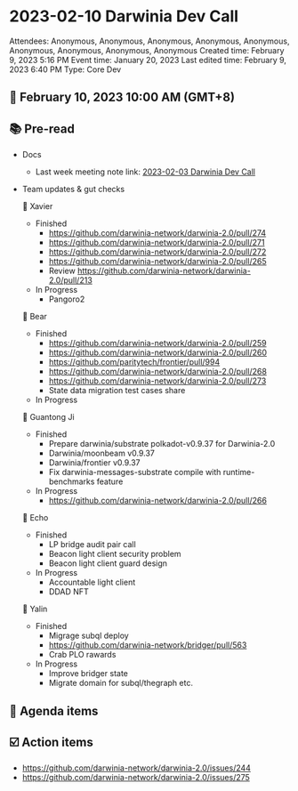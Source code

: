 # 2023-02-10 Darwinia Dev Call

Attendees: Anonymous, Anonymous, Anonymous, Anonymous, Anonymous, Anonymous, Anonymous, Anonymous, Anonymous
Created time: February 9, 2023 5:16 PM
Event time: January 20, 2023
Last edited time: February 9, 2023 6:40 PM
Type: Core Dev

## 📅 February 10, 2023 10:00 AM (GMT+8)

## 📚 Pre-read

- Docs
    - Last week meeting note link:  [2023-02-03 Darwinia Dev Call](2023-02-03%20Darwinia%20Dev%20Call%20a3c164da0a4b4cdea64c7418221de73b.md)
- Team updates & gut checks
    
    🎯 Xavier
    
    - Finished
        - https://github.com/darwinia-network/darwinia-2.0/pull/274
        - https://github.com/darwinia-network/darwinia-2.0/pull/271
        - https://github.com/darwinia-network/darwinia-2.0/pull/272
        - https://github.com/darwinia-network/darwinia-2.0/pull/265
        - Review https://github.com/darwinia-network/darwinia-2.0/pull/213
    - In Progress
        - Pangoro2
    
    🎯 Bear
    
    - Finished
        - https://github.com/darwinia-network/darwinia-2.0/pull/259
        - https://github.com/darwinia-network/darwinia-2.0/pull/260
        - https://github.com/paritytech/frontier/pull/994
        - https://github.com/darwinia-network/darwinia-2.0/pull/268
        - https://github.com/darwinia-network/darwinia-2.0/pull/273
        - State data migration test cases share
    - In Progress
    
    🎯 Guantong Ji
    
    - Finished
        - Prepare darwinia/substrate polkadot-v0.9.37 for Darwinia-2.0
        - Darwinia/moonbeam v0.9.37
        - Darwinia/frontier v0.9.37
        - Fix darwinia-messages-substrate compile with runtime-benchmarks feature
    - In Progress
        - https://github.com/darwinia-network/darwinia-2.0/pull/266
    
    🎯 Echo
    
    - Finished
        - LP bridge audit pair call
        - Beacon light client security problem
        - Beacon light client guard design
    - In Progress
        - Accountable light client
        - DDAD NFT
    
    🎯 Yalin
    
    - Finished
        - Migrage subql deploy
        - https://github.com/darwinia-network/bridger/pull/563
        - Crab PLO rawards
    - In Progress
        - Improve bridger state
        - Migrate domain for subql/thegraph etc.

## 💬 Agenda items

## ☑️ Action items

- https://github.com/darwinia-network/darwinia-2.0/issues/244
- https://github.com/darwinia-network/darwinia-2.0/issues/275